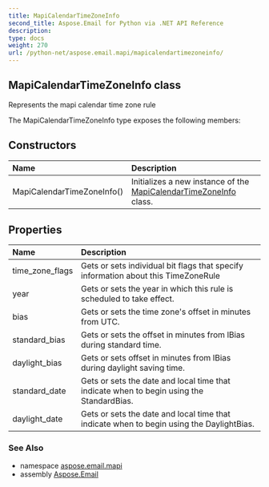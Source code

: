 ```yaml
---
title: MapiCalendarTimeZoneInfo
second_title: Aspose.Email for Python via .NET API Reference
description: 
type: docs
weight: 270
url: /python-net/aspose.email.mapi/mapicalendartimezoneinfo/
---
```


## MapiCalendarTimeZoneInfo class

Represents the mapi calendar time zone rule

The MapiCalendarTimeZoneInfo type exposes the following members:
## Constructors
| Name | Description |
| :- | :- |
|MapiCalendarTimeZoneInfo()|Initializes a new instance of the [MapiCalendarTimeZoneInfo](/email/python-net/aspose.email.mapi/mapicalendartimezoneinfo/) class.|
## Properties
| Name | Description |
| :- | :- |
|time_zone_flags|Gets or sets individual bit flags that specify information about this TimeZoneRule|
|year|Gets or sets the year in which this rule is scheduled to take effect.|
|bias|Gets or sets the time zone's offset in minutes from UTC.|
|standard_bias|Gets or sets the offset in minutes from lBias during standard time.|
|daylight_bias|Gets or sets offset in minutes from lBias during daylight saving time.|
|standard_date|Gets or sets the date and local time that indicate when to begin using the StandardBias.|
|daylight_date|Gets or sets the date and local time that indicate when to begin using the DaylightBias.|

### See Also

* namespace [aspose.email.mapi](/email/python-net/aspose.email.mapi/)
* assembly [Aspose.Email](/email/python-net/)

